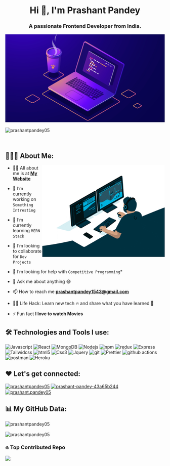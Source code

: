 <h1 align="center">Hi 👋, I'm Prashant Pandey</h1>
<h3 align="center">A passionate Frontend Developer from India.</h3>
<div align="center">
  
![971.jpg](https://github.com/prashantpandey05/prashantpandey05/blob/main/971.jpg?raw=true)



</div>



<p align="left"> <img src="https://komarev.com/ghpvc/?username=prashantpandey05&label=Profile%20views&color=0e75b6&style=flat" alt="prashantpandey05" /> </p>


 <br/>

 ## 👨🏻‍💻 About Me:
<img  src="giphy.gif" height="290px" align="right" />

- 🙋‍♂️ All about me is at **[My Website](https://portfolioprashant.vercel.app/)**
 
- 🔭 I’m currently working on `Something Intresting`

- 🌱 I’m currently learning `MERN Stack`

- 👯 I’m looking to collaborate for `Dev Projects`

- 🤔 I’m looking for help with `Competitive Programming`*

- 💬 Ask me about anything :sweat_smile:

- 📫 How to reach me **prashantpandey1543@gmail.com**
 
- 👨‍💻 Life Hack: Learn new tech :fire: and share what you have learned :tada:

- ⚡ Fun fact **I love to watch Movies**

## 🛠️ Technologies and Tools I use:

<p>
<img alt="Javascript" src="https://img.shields.io/badge/JavaScript-323330?style=for-the-badge&logo=javascript&logoColor=F7DF1E"  height="25px"/>
<img alt="React" src="https://img.shields.io/badge/React-20232A?style=for-the-badge&logo=react&logoColor=61DAFB" height="25px"/>
<img alt="MongoDB" src="https://img.shields.io/badge/-MongoDB-13aa52?style=flat-square&logo=mongodb&logoColor=white"  height="25px"/>
<img alt="Nodejs" src="https://img.shields.io/badge/-Nodejs-43853d?style=flat-square&logo=Node.js&logoColor=white"  height="25px"/>
<img alt="npm" src="https://img.shields.io/badge/NPM-%23000000.svg?style=for-the-badge&logo=npm&logoColor=white" height="25px"/>
<img alt="redux" src="https://img.shields.io/badge/-Redux-764ABC?style=flat-square&logo=redux&logoColor=white" height="25px"/>
 <img alt="Express" src="https://img.shields.io/badge/express.js-%23404d59.svg?style=for-the-badge&logo=express&logoColor=%2361DAFB" height="25px"/>
<img alt="Tailwidcss" src="https://img.shields.io/badge/Tailwind_CSS-38B2AC?style=for-the-badge&logo=tailwind-css&logoColor=white" height="25px"/>
<img alt="html5" src="https://img.shields.io/badge/HTML5-E34F26?style=for-the-badge&logo=html5&logoColor=white" height="25px"/>
<img alt="Css3" src="https://img.shields.io/badge/CSS3-1572B6?style=for-the-badge&logo=css3&logoColor=white" height="25px"/>
<img alt="Jquery" src="https://img.shields.io/badge/jquery-%230769AD.svg?style=for-the-badge&logo=jquery&logoColor=white" height="25px"/>
<img alt="git" src="https://img.shields.io/badge/-Git-F05032?style=flat-square&logo=git&logoColor=white" height="25px"/>
<img alt="Prettier" src="https://img.shields.io/badge/-Prettier-F7B93E?style=flat-square&logo=prettier&logoColor=white" height="25px"/>
 <img alt="github actions" src="https://img.shields.io/badge/-Github_Actions-2088FF?style=flat-square&logo=github-actions&logoColor=white" height="25px"/>
 <img alt="postman" src="https://img.shields.io/badge/-Postman-00C7B7?style=flat-square&logo=postman&logoColor=white" height="25px"/>
 <img alt="Heroku" src="https://img.shields.io/badge/-Heroku-430098?style=flat-square&logo=heroku&logoColor=white" height="25px"/>
</p>

## ❤️ Let's get connected:

<p>
<a href="https://dev.to/prashantpandey05" target="blank"><img align="center" src="https://raw.githubusercontent.com/rahuldkjain/github-profile-readme-generator/master/src/images/icons/Social/devto.svg" alt="prashantpandey05" height="30" width="40" /></a>
<a href="https://linkedin.com/in/prashant-pandey-43a65b244" target="blank"><img align="center" src="https://raw.githubusercontent.com/rahuldkjain/github-profile-readme-generator/master/src/images/icons/Social/linked-in-alt.svg" alt="prashant-pandey-43a65b244" height="30" width="40" /></a>
<a href="https://instagram.com/prashant.pandey05" target="blank"><img align="center" src="https://raw.githubusercontent.com/rahuldkjain/github-profile-readme-generator/master/src/images/icons/Social/instagram.svg" alt="prashant.pandey05" height="30" width="40" /></a>
</p>

## 📊 My GitHub Data:

<p><img align="center" src="https://github-readme-stats.vercel.app/api/top-langs?username=prashantpandey05&show_icons=true&locale=en&layout=compact" alt="prashantpandey05" /></p>

<p><img align="center" src="https://github-readme-streak-stats.herokuapp.com/?user=prashantpandey05&" alt="prashantpandey05" /></p>

### 🔝 Top Contributed Repo

![](https://github-contributor-stats.vercel.app/api?username=prashantpandey05&limit=5&theme=flat&combine_all_yearly_contributions=true)


